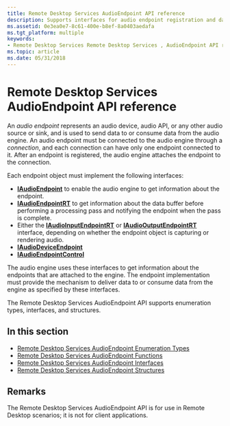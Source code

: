 ```yaml
---
title: Remote Desktop Services AudioEndpoint API reference
description: Supports interfaces for audio endpoint registration and data transport.
ms.assetid: 0e3ea0e7-8c61-400e-b8ef-8a0403aedafa
ms.tgt_platform: multiple
keywords:
- Remote Desktop Services Remote Desktop Services , AudioEndpoint API reference
ms.topic: article
ms.date: 05/31/2018
---
```


# Remote Desktop Services AudioEndpoint API reference

An *audio endpoint* represents an audio device, audio API, or any other audio source or sink, and is used to send data to or consume data from the audio engine. An audio endpoint must be connected to the audio engine through a *connection*, and each connection can have only one endpoint connected to it. After an endpoint is registered, the audio engine attaches the endpoint to the connection.

Each endpoint object must implement the following interfaces:

-   [**IAudioEndpoint**](/windows/desktop/api/Audioengineendpoint/nn-audioengineendpoint-iaudioendpoint) to enable the audio engine to get information about the endpoint.
-   [**IAudioEndpointRT**](/windows/desktop/api/Audioengineendpoint/nn-audioengineendpoint-iaudioendpointrt) to get information about the data buffer before performing a processing pass and notifying the endpoint when the pass is complete.
-   Either the [**IAudioInputEndpointRT**](/windows/desktop/api/Audioengineendpoint/nn-audioengineendpoint-iaudioinputendpointrt) or [**IAudioOutputEndpointRT**](/windows/desktop/api/Audioengineendpoint/nn-audioengineendpoint-iaudiooutputendpointrt) interface, depending on whether the endpoint object is capturing or rendering audio.
-   [**IAudioDeviceEndpoint**](/windows/desktop/api/Audioengineendpoint/nn-audioengineendpoint-iaudiodeviceendpoint)
-   [**IAudioEndpointControl**](/windows/desktop/api/Audioengineendpoint/nn-audioengineendpoint-iaudioendpointcontrol)

The audio engine uses these interfaces to get information about the endpoints that are attached to the engine. The endpoint implementation must provide the mechanism to deliver data to or consume data from the engine as specified by these interfaces.

The Remote Desktop Services AudioEndpoint API supports enumeration types, interfaces, and structures.

## In this section

-   [Remote Desktop Services AudioEndpoint Enumeration Types](terminal-services-audioendpoint-enumeration-types.md)
-   [Remote Desktop Services AudioEndpoint Functions](remote-desktop-services-audioendpoint-functions.md)
-   [Remote Desktop Services AudioEndpoint Interfaces](terminal-services-audioendpoint-interfaces.md)
-   [Remote Desktop Services AudioEndpoint Structures](terminal-services-audioendpoint-structures.md)

## Remarks

The Remote Desktop Services AudioEndpoint API is for use in Remote Desktop scenarios; it is not for client applications.

 

 




